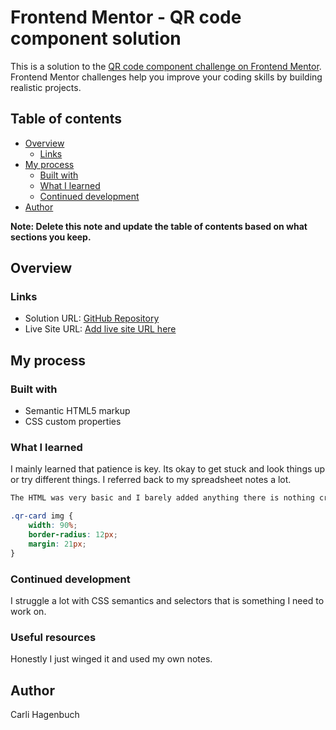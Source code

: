 # Frontend Mentor - QR code component solution

This is a solution to the [QR code component challenge on Frontend Mentor](https://www.frontendmentor.io/challenges/qr-code-component-iux_sIO_H). Frontend Mentor challenges help you improve your coding skills by building realistic projects. 

## Table of contents

- [Overview](#overview)
  - [Links](#links)
- [My process](#my-process)
  - [Built with](#built-with)
  - [What I learned](#what-i-learned)
  - [Continued development](#continued-development)
- [Author](#author)

**Note: Delete this note and update the table of contents based on what sections you keep.**

## Overview


### Links

- Solution URL: [GitHub Repository](https://github.com/caryeet/caryeet.github.io)
- Live Site URL: [Add live site URL here](https://your-live-site-url.com)

## My process

### Built with

- Semantic HTML5 markup
- CSS custom properties

### What I learned

I mainly learned that patience is key. Its okay to get stuck and look things up or try different things. I referred back to my spreadsheet notes a lot. 

```html
The HTML was very basic and I barely added anything there is nothing crazy to show for it. The CSS however was annoying to do for this for it being a "beginner" challenge. It took me a while to figure out how to properly style the qr code image but eventually I figured it out while looking at screenshots from my previous practice code. 
```
```css
.qr-card img {
    width: 90%;
    border-radius: 12px;
    margin: 21px;
}
```

### Continued development

I struggle a lot with CSS semantics and selectors that is something I need to work on. 


### Useful resources

Honestly I just winged it and used my own notes.

## Author

Carli Hagenbuch 

